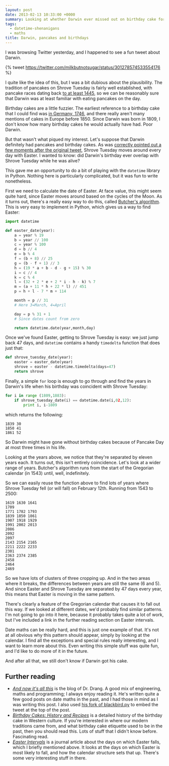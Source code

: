 ```yaml
---
layout: post
date: 2013-02-13 10:33:00 +0000
summary: Looking at whether Darwin ever missed out on birthday cake for pancakes
tags:
  - datetime-shenanigans
  - maths
title: Darwin, pancakes and birthdays
---
```


I was browsing Twitter yesterday, and I happened to see a fun tweet about Darwin.

{% tweet https://twitter.com/milkbutnotsugar/status/301278574533554176 %}

I quite like the idea of this, but I was a bit dubious about the plausibility. The tradition of pancakes on Shrove Tuesday is fairly well established, with pancake races dating back [to at least 1445][pancake], so we can be reasonably sure that Darwin was at least familiar with eating pancakes on the day.

Birthday cakes are a little fuzzier. The earliest reference to a birthday cake that I could find was [in Germany, 1746][cake], and there really aren't many mentions of cakes in Europe before 1850. Since Darwin was born in 1809, I don't know how many birthday cakes he would actually have had. Poor Darwin.

But that wasn't what piqued my interest. Let's suppose that Darwin definitely had pancakes and birthday cakes. As was [correctly pointed out a few moments after the original tweet][tweet2], Shrove Tuesday moves around every day with Easter. I wanted to know: did Darwin's birthday ever overlap with Shrove Tuesday while he was alive?

This gave me an opportunity to do a bit of playing with the `datetime` library in Python. Nothing here is particularly complicated, but it was fun to write nonetheless.

First we need to calculate the date of Easter. At face value, this might seem quite hard, since Easter moves around based on the cycles of the Moon. As it turns out, there's a really easy way to do this, called [Butcher's algorithm][butcher]. This is very easy to implement in Python, which gives us a way to find Easter:

```python
import datetime

def easter_date(year):
	a = year % 19
	b = year // 100
	c = year % 100
	d = b // 4
	e = b % 4
	f = (b + 8) // 25
	g = (b - f + 1) // 3
	h = (19 * a + b - d - g + 15) % 30
	i = c // 4
	k = c % 4
	l = (32 + 2 * e + 2 * i - h - k) % 7
	m = (a + 11 * h + 22 * l) // 451
	p = h + l - 7 * m + 114

	month = p // 31
	# Here 3=March, 4=April

	day = p % 31 + 1
	# Since dates count from zero

	return datetime.date(year,month,day)
```

Once we've found Easter, getting to Shrove Tuesday is easy: we just jump back 47 days, and `datetime` contains a handy `timedelta` function that does just that:

```python
def shrove_tuesday_date(year):
	easter = easter_date(year)
	shrove = easter - datetime.timedelta(days=47)
	return shrove
```
Finally, a simple `for` loop is enough to go through and find the years in Darwin's life when his birthday was coincident with Shrove Tuesday:

```python
for i in range (1809,1883):
	if shrove_tuesday_date(i) == datetime.date(i,02,12):
		print i, i-1809
```

which returns the following:

```
1839 30
1850 41
1861 52
```

So Darwin might have gone without birthday cakes because of Pancake Day at most three times in his life.

Looking at the years above, we notice that they're separated by eleven years each. It turns out, this isn't entirely coincidence. Let's look at a wider range of years. Butcher's algorithm runs from the start of the Gregorian calendar (in 1543) until, well, indefinitely.

So we can easily reuse the function above to find lots of years where Shrove Tuesday fell (or will fall) on February 12th. Running from 1543 to 2500:

    1619 1630 1641
    1709
    1771 1782 1793
    1839 1850 1861
    1907 1918 1929
    1991 2002 2013
    2086
    2092
    2097
    2143 2154 2165
    2211 2222 2233
    2301
    2363 2374 2385
    2458
    2464
    2469

So we have lots of clusters of three cropping up. And in the two areas where it breaks, the differences between years are still the same (6 and 5). And since Easter and Shrove Tuesday are separated by 47 days every year, this means that Easter is moving in the same pattern.

There's clearly a feature of the Gregorian calendar that causes it to fall out this way. If we looked at different dates, we'd probably find similar patterns. I'm not going to go into it here, because it probably takes quite a lot of work, but I've included a link in the further reading section on Easter intervals.

Date maths can be really hard, and this is just one example of that. It's not at all obvious why this pattern should appear, simply by looking at the calendar. I find all the exceptions and special rules really interesting, and I want to learn more about this. Even writing this simple stuff was quite fun, and I'd like to do more of it in the future.

And after all that, we still don't know if Darwin got his cake.

## Further reading

* [*And now it's all this*][drang] is the blog of Dr. Drang. A good mix of engineering, maths and programming; I always enjoy reading it. He's written quite a few good posts on date maths in the past, and I had those in mind as I was writing this post. I also used [his fork of blackbird.py][blackbird] to embed the tweet at the top of the post.
* [*Birthday Cakes: History and Recipes*][cake] is a detailed history of the birthday cake in Western culture. If you're interested in where our modern traditions came from, and what birthday cake etiquette used to be in the past, then you should read this. Lots of stuff that I didn't know before. Fascinating read.
* [*Easter Intervals*][east_int] is a journal article about the days on which Easter falls, which I briefly mentioned above. It looks at the days on which Easter is most likely to fall, and how the calendar structure sets that up. There's some very interesting stuff in there.


[cake]: http://www.newenglandrecipes.org/html/birthday-cake.html
[pancake]: http://www.olneyonline.com/Pancake-Race-History
[drang]: https://leancrew.com/all-this/
[tweet2]: https://twitter.com/milkbutnotsugar/status/301278786018766848
[butcher]: http://www.smart.net/~mmontes/nature1876.html
[blackbird]: https://github.com/drdrang/blackbirdpy
[east_int]: http://articles.adsabs.harvard.edu//full/1945PA.....53..162W/0000162.000.html
